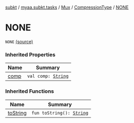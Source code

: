 [subkt](../../../index.md) / [myaa.subkt.tasks](../../index.md) / [Mux](../index.md) / [CompressionType](index.md) / [NONE](./-n-o-n-e.md)

# NONE

`NONE` [(source)](https://github.com/Myaamori/SubKt/blob/0.1.11/src/main/kotlin/myaa/subkt/tasks/muxtask.kt#L116)

### Inherited Properties

| Name | Summary |
|---|---|
| [comp](comp.md) | `val comp: `[`String`](https://kotlinlang.org/api/latest/jvm/stdlib/kotlin/-string/index.html) |

### Inherited Functions

| Name | Summary |
|---|---|
| [toString](to-string.md) | `fun toString(): `[`String`](https://kotlinlang.org/api/latest/jvm/stdlib/kotlin/-string/index.html) |
